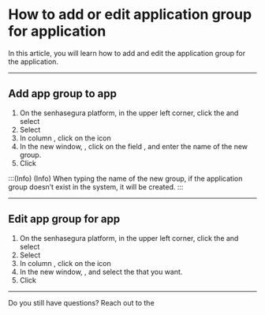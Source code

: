 # How to add or edit application group for application 

In this article, you will learn how to add and edit the application group for the application.

* * *

## Add app group to app

1. On the senhasegura platform,  in the upper left corner, click the  and select 
2. Select 
3. In column , click on the icon 
4. In the new window, , click on the field , and enter the name of the new group.
5. Click 

:::(Info) (Info)
When typing the name of the new group, if the application group doesn’t exist in the system, it will be created.
:::

* * *

## Edit app group for app

1. On the senhasegura platform,  in the upper left corner, click the  and select 
2. Select 
3. In column , click on the icon 
4. In the new window, , and select the  that you want.
5. Click 

* * *

Do you still have questions? Reach out to the 